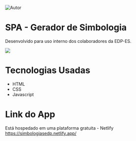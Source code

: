 ![Autor](https://img.shields.io/badge/Autor-Gabriel%20Gomes-green?color=red&label=Autor&style=for-the-badge)

# **SPA - Gerador de Simbologia**
Desenvolvido para uso interno dos colaboradores da EDP-ES. <br>

<img src="https://github.com/GabrielGM99/Simbologia/blob/master/Images/site_gerador.PNG"> <br>

# **Tecnologias Usadas**
* HTML
* CSS
* Javascript

# **Link do App**
Está hospedado em uma plataforma gratuita - Netlify <br>
<https://simbologiasedp.netlify.app/>
